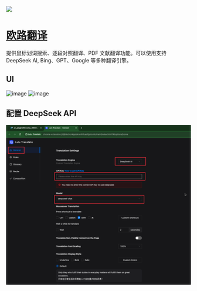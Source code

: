 <img src="https://static.eudic.net/web/trans/en_trans.png" width="64" height="auto" />

# [欧路翻译](https://www.eudic.net/v4/en/app/plugins)

提供鼠标划词搜索、逐段对照翻译、PDF 文献翻译功能。可以使用支持 DeepSeek AI, Bing、GPT、Google 等多种翻译引擎。

## UI

![image](https://static.eudic.net/web/homepage/en_pluginsWelcome_1908.png)
![image](https://static.eudic.net/web/homepage/en_pluginsWelcome_19003.png)

## 配置 DeepSeek API

![image](assets/ScreenShot-2024-07-05-at-06.21.45.png)
